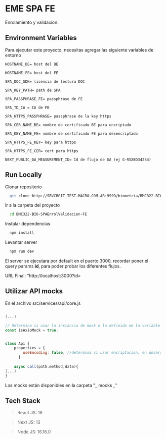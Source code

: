 
# EME SPA FE

Enrolamiento y validacion.




## Environment Variables

Para ejecutar este proyecto, necesitas agregar las siguiente variables de entorno

`HOSTNAME_BE= host del BE`

`HOSTNAME_FE= host del FE`

`SPA_DOC_SDK= licencia de lectura DOC`

`SPA_KEY_PATH= path de SPA`

`SPA_PASSPHRASE_FE= passphrase de FE`

`SPA_TD_CA = CA de FE`

`SPA_HTTPS_PASSPHRASE= passphrase de la key https`

`SPA_CER_NAME_BE= nombre de certificado BE para encriptado`

`SPA_KEY_NAME_FE= nombre de certificado FE para desencriptado`

`SPA_HTTPS_FE_KEY= key para https`

`SPA_HTTPS_FE_CER= cert para https`

`NEXT_PUBLIC_GA_MEASUREMENT_ID= Id de flujo de GA (ej G-RSXBQ342S4)`

## Run Locally

Clonar repositorio

```bash
  git clone http://SRVCBGIT-TEST.MACRO.COM.AR:9999/biometria/BMC322-BIO-SPAEnrolValidacion-FE.git
```

Ir a la carpeta del proyecto

```bash
  cd BMC322-BIO-SPAEnrolValidacion-FE
```

Instalar dependencias

```bash
  npm install
```

Levantar server

```bash
  npm run dev
```
El server se ejecutara por default en el puerto 3000, recordar poner el query params __id__, para poder probar los diferentes flujos.

URL Final: "http://localhost:3000?id=<tu id>



## Utilizar API mocks
En el archivo src/services/api/core.js

```javascript

(...)

// Determina si usar la instancia de mock o la definida en la variable de entorno HOSTNAME_BE
const isAxioMock = true;


class Api {
    properties = {
        useEncoding: false, //determina si usar encriptacion, en desarrollo para utilizar mocks poner en false
      }
 
    async call(path,method,data){
(...)
}
```
Los mocks están disponibles en la carpeta "_ mocks _"


## Tech Stack

> React JS: 18

> Next JS: 13

> Node JS: 16.16.0

